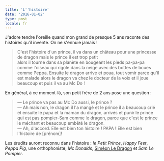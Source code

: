 ```yaml
---
title: 'L''histoire'
date: '2016-01-02'
type: post
locale: fr
---
```


J'adore tendre l'oreille quand mon grand de presque 5 ans raconte des histoires qu'il invente. On ne s'ennuie jamais !

> C'est l'histoire d'un prince, il va dans un château pour une princesse de dragon mais le prince il est trop petit  
> alors il tourne dans sa planète en bougeant les pieds pa-pa-pa comme l'oiseau qui rigole dans la neige avec des bottes de boues comme Peppa. Ensuite le dragon arrive et poua, tout vomir parce qu'il est malade alors le dragon va chez le docteur de la voix et il joue beaucoup et puis il va au Mc Do !

En général, à ce moment-là, son petit frère de 2 ans pose une question :

> — Le prince va pas au Mc Do aussi, le prince ?  
> — Ah mais non, le dragon il l'a mangé et le prince il a beaucoup crié et ensuite le papa et la maman du dragon, arrivés et punir le prince qui est pas pompier-Sam comme le dragon, parce que c'est le prince le méchant et beaucoup embêté le dragon.  
> — Ah, d'accord. Elle est bien ton histoire ! PAPA ! Elle est bien l'histoire de [prénom]!

Les érudits auront reconnu dans l'histoire : _le Petit Prince_, _Happy Feet_, _Peppa Pig_, une orthophoniste, _Mc Donalds_, [Siméon Le Dragon](http://www.whisperies.com/fiche/simeon-le-dragon) et _Sam Le Pompier_.
